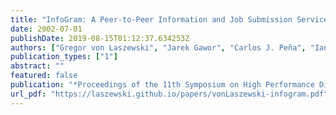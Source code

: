 ```yaml
---
title: "InfoGram: A Peer-to-Peer Information and Job Submission Service"
date: 2002-07-01
publishDate: 2019-08-15T01:12:37.634253Z
authors: ["Gregor von Laszewski", "Jarek Gawor", "Carlos J. Peña", "Ian Foster"]
publication_types: ["1"]
abstract: ""
featured: false
publication: "*Proceedings of the 11th Symposium on High Performance Distributed Computing*"
url_pdf: "https://laszewski.github.io/papers/vonLaszewski-infogram.pdf"
---
```


